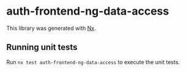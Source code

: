 # auth-frontend-ng-data-access

This library was generated with [Nx](https://nx.dev).

## Running unit tests

Run `nx test auth-frontend-ng-data-access` to execute the unit tests.

